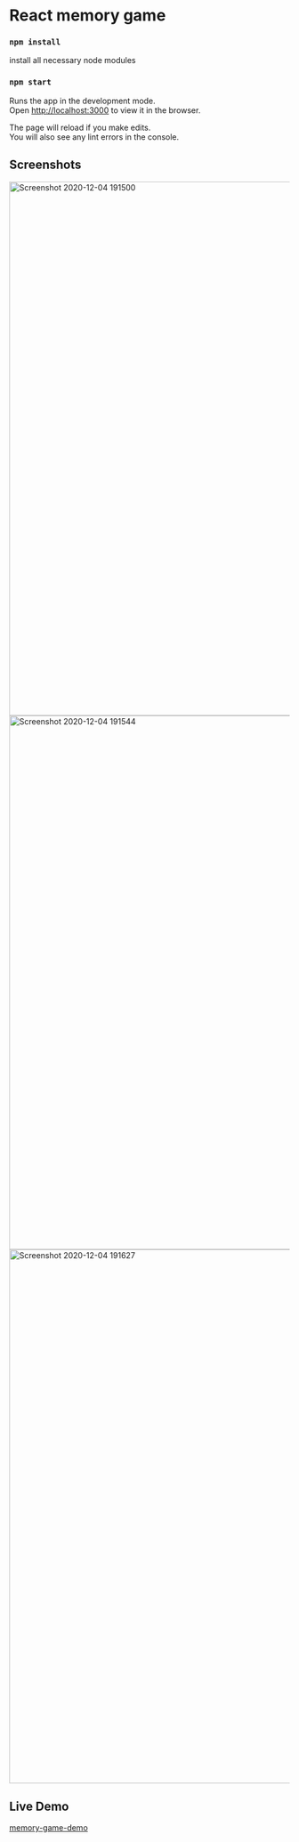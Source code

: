 # React memory game

### `npm install` <br/> 

install all necessary node modules

### `npm start`

Runs the app in the development mode.<br />
Open [http://localhost:3000](http://localhost:3000) to view it in the browser.

The page will reload if you make edits.<br />
You will also see any lint errors in the console.

## Screenshots

<img width="960" alt="Screenshot 2020-12-04 191500" src="https://user-images.githubusercontent.com/72983747/101182103-19f5c280-3667-11eb-92f7-d0dd744a8fe7.png">
<img width="960" alt="Screenshot 2020-12-04 191544" src="https://user-images.githubusercontent.com/72983747/101182105-1a8e5900-3667-11eb-9da8-0e44ab8767d9.png">
<img width="960" alt="Screenshot 2020-12-04 191627" src="https://user-images.githubusercontent.com/72983747/101182084-15c9a500-3667-11eb-9292-880228424f26.png">

## Live Demo

[memory-game-demo](https://anarseferrov.github.io/memory-game/)
